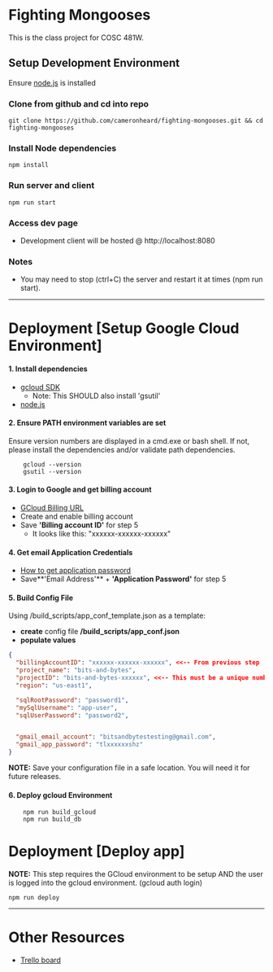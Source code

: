 # Fighting Mongooses

This is the class project for COSC 481W.

## Setup Development Environment

Ensure [node.js](https://nodejs.org/en/) is installed

### Clone from github and cd into repo
```
git clone https://github.com/cameronheard/fighting-mongooses.git && cd fighting-mongooses
```
### Install Node dependencies
```
npm install
```

### Run server and client
```
npm run start
```

### Access dev page
- Development client will be hosted @ http://localhost:8080

### Notes
- You may need to stop (ctrl+C) the server and restart it at times (npm run start).

---

# Deployment [Setup Google Cloud Environment]

#### 1. Install dependencies
- [gcloud SDK](https://cloud.google.com/sdk/install)
  - Note: This SHOULD also install 'gsutil'
- [node.js](https://nodejs.org/en/)

#### 2. Ensure PATH environment variables are set
Ensure version numbers are displayed in a cmd.exe or bash shell. If not, please install the dependencies and/or validate path dependencies.
```
    gcloud --version
    gsutil --version
```

#### 3. Login to Google and get billing account
- [GCloud Billing URL](https://console.cloud.google.com/billing)
- Create and enable billing account
- Save **'Billing account ID'** for step 5
    - It looks like this: "xxxxxx-xxxxxx-xxxxxx"

#### 4. Get email Application Credentials
- [How to get application password](https://support.google.com/accounts/answer/185833)
- Save**'Email Address'** + **'Application Password'** for step 5

#### 5. Build Config File
Using /build_scripts/app_conf_template.json as a template:
- **create** config file **/build_scripts/app_conf.json**
- **populate values**

``` json
{
  "billingAccountID": "xxxxxx-xxxxxx-xxxxxx", <<-- From previous step
  "project_name": "bits-and-bytes",
  "projectID": "bits-and-bytes-xxxxxx", <<-- This must be a unique number.
  "region": "us-east1",

  "sqlRootPassword": "password1",
  "mySqlUsername": "app-user",
  "sqlUserPassword": "password2",


  "gmail_email_account": "bitsandbytestesting@gmail.com",
  "gmail_app_password": "tlxxxxxxshz"
}
```
**NOTE:** Save your configuration file in a safe location. You will need it for future releases.

#### 6. Deploy gcloud Environment
```
    npm run build_gcloud
    npm run build_db
```


# Deployment [Deploy app]
**NOTE:** This step requires the GCloud environment to be setup AND the user is logged into the gcloud environment. (gcloud auth login)
```
npm run deploy
```

---
# Other Resources
  - [Trello board](https://trello.com/b/ljpEvrvB/fightingmongooses-bitsandbytes)






